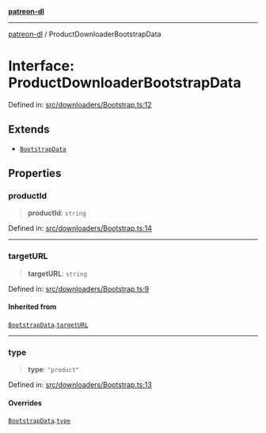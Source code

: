 [**patreon-dl**](../README.md)

***

[patreon-dl](../README.md) / ProductDownloaderBootstrapData

# Interface: ProductDownloaderBootstrapData

Defined in: [src/downloaders/Bootstrap.ts:12](https://github.com/patrickkfkan/patreon-dl/blob/4add035452a0337eb07608bde52caecf1dcf43e7/src/downloaders/Bootstrap.ts#L12)

## Extends

- [`BootstrapData`](BootstrapData.md)

## Properties

### productId

> **productId**: `string`

Defined in: [src/downloaders/Bootstrap.ts:14](https://github.com/patrickkfkan/patreon-dl/blob/4add035452a0337eb07608bde52caecf1dcf43e7/src/downloaders/Bootstrap.ts#L14)

***

### targetURL

> **targetURL**: `string`

Defined in: [src/downloaders/Bootstrap.ts:9](https://github.com/patrickkfkan/patreon-dl/blob/4add035452a0337eb07608bde52caecf1dcf43e7/src/downloaders/Bootstrap.ts#L9)

#### Inherited from

[`BootstrapData`](BootstrapData.md).[`targetURL`](BootstrapData.md#targeturl)

***

### type

> **type**: `"product"`

Defined in: [src/downloaders/Bootstrap.ts:13](https://github.com/patrickkfkan/patreon-dl/blob/4add035452a0337eb07608bde52caecf1dcf43e7/src/downloaders/Bootstrap.ts#L13)

#### Overrides

[`BootstrapData`](BootstrapData.md).[`type`](BootstrapData.md#type)
